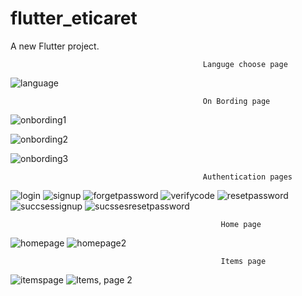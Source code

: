 # flutter_eticaret

A new Flutter project.

                                               Languge choose page

![language](https://github.com/yamanturkmenoglu/Ecommerce_users/assets/92741437/dea5f038-6c35-463f-af5f-5b08a1a6dddd)


                                               On Bording page
                                              
![onbording1](https://github.com/yamanturkmenoglu/Ecommerce_users/assets/92741437/89b949d3-0635-4370-bf25-9ee7311323b9) 

![onbording2](https://github.com/yamanturkmenoglu/Ecommerce_users/assets/92741437/f4439113-2b23-42e8-b2fb-d05d9b050351)

![onbording3](https://github.com/yamanturkmenoglu/Ecommerce_users/assets/92741437/df1296b2-faef-45c2-a997-1c2c4ff2a2cd)


                                               Authentication pages

![login](https://github.com/yamanturkmenoglu/Ecommerce_users/assets/92741437/8c702048-cf8e-41a5-9b2b-bd84fdfcb88f)
![signup](https://github.com/yamanturkmenoglu/Ecommerce_users/assets/92741437/06e0db33-da09-4310-9cb9-5dbaf91ff204)
![forgetpassword](https://github.com/yamanturkmenoglu/Ecommerce_users/assets/92741437/83b0472f-a399-4b91-81f5-b20e0b0dff6f)
![verifycode](https://github.com/yamanturkmenoglu/Ecommerce_users/assets/92741437/24780a0f-81b7-42af-84fd-fd5b16811ecd)
![resetpassword](https://github.com/yamanturkmenoglu/Ecommerce_users/assets/92741437/ab8e52c1-75cc-4b11-8249-38bcdca0d8c2)
![succsessignup](https://github.com/yamanturkmenoglu/Ecommerce_users/assets/92741437/ea919f2a-0f29-43ed-adb7-06970a20333b)
![sucssesresetpassword](https://github.com/yamanturkmenoglu/Ecommerce_users/assets/92741437/aaa8ef2d-ab6d-4433-87a9-8cfe93742ea4)



                                                   Home page
                                                   

![homepage](https://github.com/yamanturkmenoglu/Ecommerce_users/assets/92741437/ddb4eb9d-c862-4525-879a-cd9804fc7578)
![homepage2](https://github.com/yamanturkmenoglu/Ecommerce_users/assets/92741437/3cc97909-f7dc-40af-8e10-381c9ffa8ad5)

                                                   Items page

![itemspage](https://github.com/yamanturkmenoglu/Ecommerce_users/assets/92741437/ff69e346-9bfe-4744-a224-7aa4a46c6310)
![Items, page 2](https://github.com/yamanturkmenoglu/Ecommerce_users/assets/92741437/800e9dec-1b09-4d58-be4e-5efaf8826d51)
